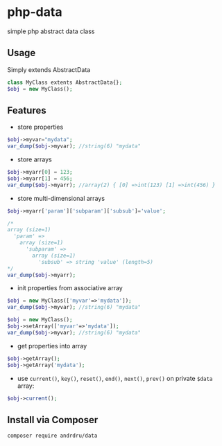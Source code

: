 # php-data
simple php abstract data class

## Usage
Simply extends AbstractData
```php
class MyClass extents AbstractData{};
$obj = new MyClass();
```

## Features

- store properties
```php
$obj->myvar="mydata";
var_dump($obj->myvar); //string(6) "mydata"
```

- store arrays
```php
$obj->myarr[0] = 123;
$obj->myarr[1] = 456;
var_dump($obj->myarr); //array(2) { [0] =>int(123) [1] =>int(456) }
```
- store multi-dimensional arrays 
```php
$obj->myarr['param']['subparam']['subsub']='value';

/* 
array (size=1)
  'param' => 
    array (size=1)
      'subparam' => 
        array (size=1)
          'subsub' => string 'value' (length=5)
*/
var_dump($obj->myarr);

```

- init properties from associative array
```php
$obj = new MyClass(['myvar'=>'mydata']);
var_dump($obj->myvar); //string(6) "mydata"
```
```php
$obj = new MyClass();
$obj->setArray(['myvar'=>'mydata']);
var_dump($obj->myvar); //string(6) "mydata"
```

- get properties into array
```php
$obj->getArray();
$obj->getArray('mydata');
```

- use `current()`, `key()`, `reset()`, `end()`, `next()`, `prev()` on private `$data` array:
```php
$obj->current();
```

## Install via Composer

```
composer require andrdru/data
```
